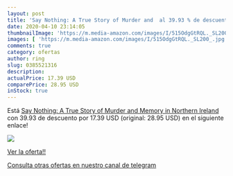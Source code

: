 ```yaml
---
layout: post
title: 'Say Nothing: A True Story of Murder and  al 39.93 % de descuento'
date: 2020-04-10 23:14:05
thumbnailImage: 'https://m.media-amazon.com/images/I/515OdgGtRQL._SL200_.jpg'
images: [ 'https://m.media-amazon.com/images/I/515OdgGtRQL._SL200_.jpg' ]
comments: true
category: ofertas
author: ring
slug: 0385521316
description:
actualPrice: 17.39 USD
comparePrice: 28.95 USD
inStock: true
---
```


Está [Say Nothing: A True Story of Murder and Memory in Northern Ireland](https://www.amazon.com/dp/0385521316/?tag=redken08-20) con 39.93 de descuento por 17.39 USD (original: 28.95 USD) en el siguiente enlace!

[![](https://m.media-amazon.com/images/I/515OdgGtRQL._SL200_.jpg)](https://www.amazon.com/dp/0385521316/?tag=redken08-20)

[Ver la oferta!!](https://www.amazon.com/dp/0385521316/?tag=redken08-20)

[Consulta otras ofertas en nuestro canal de telegram](https://t.me/s/ofertas25)
